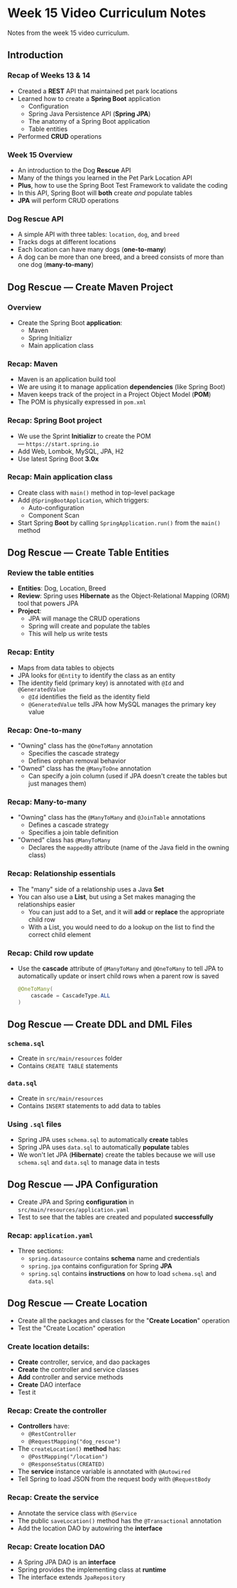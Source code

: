 # Week 15 Video Curriculum Notes

Notes from the week 15 video curriculum.

## Introduction

### Recap of Weeks 13 & 14

-   Created a **REST** API that maintained pet park locations
-   Learned how to create a **Spring Boot** application
    -   Configuration
    -   Spring Java Persistence API (**Spring JPA**)
    -   The anatomy of a Spring Boot application
    -   Table entities
-   Performed **CRUD** operations

### Week 15 Overview

-   An introduction to the Dog **Rescue** API
-   Many of the things you learned in the Pet Park Location API
-   **Plus**, how to use the Spring Boot Test Framework to validate the coding
-   In this API, Spring Boot will **both** create _and_ populate tables
-   **JPA** will perform CRUD operations

### Dog Rescue API

-   A simple API with three tables: `location`, `dog`, and `breed`
-   Tracks dogs at different locations
-   Each location can have many dogs (**one-to-many**)
-   A dog can be more than one breed, and a breed consists of more than one dog (**many-to-many**)

## Dog Rescue — Create Maven Project

### Overview

-   Create the Spring Boot **application**:
    -   Maven
    -   Spring Initializr
    -   Main application class

### Recap: Maven

-   Maven is an application build tool
-   We are using it to manage application **dependencies** (like Spring Boot)
-   Maven keeps track of the project in a Project Object Model (**POM**)
-   The POM is physically expressed in `pom.xml`

### Recap: Spring Boot project

-   We use the Sprint **Initializr** to create the POM — `https://start.spring.io`
-   Add Web, Lombok, MySQL, JPA, H2
-   Use latest Spring Boot **3.0x**

### Recap: Main application class

-   Create class with `main()` method in top-level package
-   Add `@SpringBootApplication`, which triggers:
    -   Auto-configuration
    -   Component Scan
-   Start Spring **Boot** by calling `SpringApplication.run()` from the `main()` method

## Dog Rescue — Create Table Entities

### Review the table entities

-   **Entities**: Dog, Location, Breed
-   **Review**: Spring uses **Hibernate** as the Object-Relational Mapping (ORM) tool that powers JPA
-   **Project**:
    -   JPA will manage the CRUD operations
    -   Spring will create and populate the tables
    -   This will help us write tests

### Recap: Entity

-   Maps from data tables to objects
-   JPA looks for `@Entity` to identify the class as an entity
-   The identity field (primary key) is annotated with `@Id` and `@GeneratedValue`
    -   `@Id` identifies the field as the identity field
    -   `@GeneratedValue` tells JPA how MySQL manages the primary key value

### Recap: One-to-many

-   "Owning" class has the `@OneToMany` annotation
    -   Specifies the cascade strategy
    -   Defines orphan removal behavior
-   "Owned" class has the `@ManyToOne` annotation
    -   Can specify a join column (used if JPA doesn't create the tables but just manages them)

### Recap: Many-to-many

-   "Owning" class has the `@ManyToMany` and `@JoinTable` annotations
    -   Defines a cascade strategy
    -   Specifies a join table definition
-   "Owned" class has `@ManyToMany`
    -   Declares the `mappedBy` attribute (name of the Java field in the owning class)

### Recap: Relationship essentials

-   The "many" side of a relationship uses a Java **Set**
-   You can also use a **List**, but using a Set makes managing the relationships easier
    -   You can just add to a Set, and it will **add** or **replace** the appropriate child row
    -   With a List, you would need to do a lookup on the list to find the correct child element

### Recap: Child row update

-   Use the **cascade** attribute of `@ManyToMany` and `@OneToMany` to tell JPA to automatically update or insert child rows when a parent row is saved

    ```java
    @OneToMany(
        cascade = CascadeType.ALL
    )
    ```

## Dog Rescue — Create DDL and DML Files

### `schema.sql`

-   Create in `src/main/resources` folder
-   Contains `CREATE TABLE` statements

### `data.sql`

-   Create in `src/main/resources`
-   Contains `INSERT` statements to add data to tables

### Using `.sql` files

-   Spring JPA uses `schema.sql` to automatically **create** tables
-   Spring JPA uses `data.sql` to automatically **populate** tables
-   We won't let JPA (**Hibernate**) create the tables because we will use `schema.sql` and `data.sql` to manage data in tests

## Dog Rescue — JPA Configuration

-   Create JPA and Spring **configuration** in `src/main/resources/application.yaml`
-   Test to see that the tables are created and populated **successfully**

### Recap: `application.yaml`

-   Three sections:
    -   `spring.datasource` contains **schema** name and credentials
    -   `spring.jpa` contains configuration for Spring **JPA**
    -   `spring.sql` contains **instructions** on how to load `schema.sql` and `data.sql`

## Dog Rescue — Create Location

-   Create all the packages and classes for the "**Create Location**" operation
-   Test the "Create Location" operation

### Create location details:

-   **Create** controller, service, and dao packages
-   **Create** the controller and service classes
-   **Add** controller and service methods
-   **Create** DAO interface
-   Test it

### Recap: Create the controller

-   **Controllers** have:
    -   `@RestController`
    -   `@RequestMapping("dog_rescue")`
-   The `createLocation()` **method** has:
    -   `@PostMapping("/location")`
    -   `@ResponseStatus(CREATED)`
-   The **service** instance variable is annotated with `@Autowired`
-   Tell Spring to load JSON from the request body with `@RequestBody`

### Recap: Create the service

-   Annotate the service class with `@Service`
-   The public `saveLocation()` method has the `@Transactional` annotation
-   Add the location DAO by autowiring the **interface**

### Recap: Create location DAO

-   A Spring JPA DAO is an **interface**
-   Spring provides the implementing class at **runtime**
-   The interface extends `JpaRepository`
